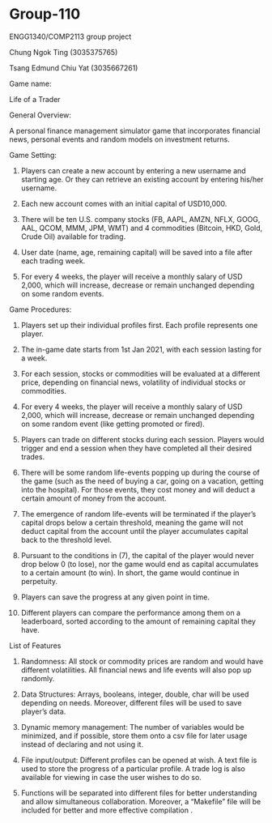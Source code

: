 # Group-110

ENGG1340/COMP2113 group project

Chung Ngok Ting (3035375765)

Tsang Edmund Chiu Yat (3035667261)

Game name: 

Life of a Trader

General Overview:

A personal finance management simulator game that incorporates financial news, personal events and random models on investment returns.

Game Setting:

1.  Players can create a new account by entering a new username and starting age. Or they can retrieve an existing account by entering his/her username.

2.  Each new account comes with an initial capital of USD10,000.

3.  There will be ten U.S. company stocks (FB, AAPL, AMZN, NFLX, GOOG, AAL, QCOM, MMM, JPM, WMT) and 4 commodities (Bitcoin, HKD, Gold, Crude Oil) available for trading.

4.  User date (name, age, remaining capital) will be saved into a file after each trading week.

5.  For every 4 weeks, the player will receive a monthly salary of USD 2,000, which will increase, decrease or remain unchanged depending on some random events.

Game Procedures:

1.  Players set up their individual profiles first. Each profile represents one player.

2.  The in-game date starts from 1st Jan 2021, with each session lasting for a week.

3.  For each session, stocks or commodities will be evaluated at a different price, depending on financial news, volatility of individual stocks or commodities.

4.  For every 4 weeks, the player will receive a monthly salary of USD 2,000, which will increase, decrease or remain unchanged depending on some random event (like     getting promoted or fired).

5.  Players can trade on different stocks during each session. Players would trigger and end a session when they have completed all their desired trades.

6.  There will be some random life-events popping up during the course of the game (such as the need of buying a car, going on a vacation, getting into the hospital). For those events, they cost money and will deduct a certain amount of money from the account.

7.  The emergence of random life-events will be terminated if the player’s capital drops below a certain threshold, meaning the game will not deduct capital from the account until the player accumulates capital back to the threshold level. 

8.  Pursuant to the conditions in (7), the capital of the player would never drop below 0 (to lose), nor the game would end as capital accumulates to a certain amount (to win). In short, the game would continue in perpetuity.

9.  Players can save the progress at any given point in time.

10. Different players can compare the performance among them on a leaderboard, sorted according to the amount of remaining capital they have.

List of Features
1.  Randomness: All stock or commodity prices are random and would have different volatilities. All financial news and life events will also pop up randomly.

2.  Data Structures: Arrays, booleans, integer, double, char will be used depending on needs. Moreover, different files will be used to save player’s data.

3.  Dynamic memory management: The number of variables would be minimized, and if possible, store them onto a csv file for later usage instead of declaring and not using it.

4.  File input/output: Different profiles can be opened at wish. A text file is used to store the progress of a particular profile. A trade log is also available for viewing in case the user wishes to do so.

5.  Functions will be separated into different files for better understanding and allow simultaneous collaboration. Moreover, a “Makefile” file will be included for better and more effective compilation .
